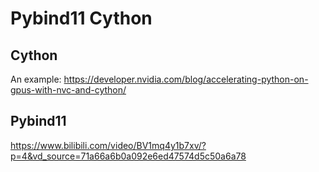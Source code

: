 # Pybind11 Cython



## Cython

An example: https://developer.nvidia.com/blog/accelerating-python-on-gpus-with-nvc-and-cython/




## Pybind11

https://www.bilibili.com/video/BV1mq4y1b7xv/?p=4&vd_source=71a66a6b0a092e6ed47574d5c50a6a78


